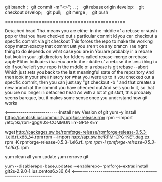 
git branch <feature>; 
 
git commit -m "<>"; ... ; 
 
git rebase origin develop; 
 
git checkout develop; 
 
git pull; 
 
git merge <feature>; 
 
git push

===========================================

Detached head
That means you are either in the middle of a rebase or stash pop or that you have checked out a particular commit id
you can checkout a specific commit via git checkout <commit-id>
This forces the repo to make the working copy match exactly that commit
But you aren't on any branch
The right thing to do depends on what case you are in
You are probably in a rebase
but look in your .git directory for folders called rebase-merge or rebase-apply
Either indicates that you are in the middle of a rebase
the best thing to do if you've left your repo in the middle of a rebase is
git rebase --abort
Which just sets you back to the last meaningful state of the repository
And then look in your shell history for what you were up to
If you checked out a specific commit, then you can just say "git checkout -b <name>" and that creates a new branch at the commit you have checked out
And sets you to it, so that you are no longer in detached head
As with a lot of git stuff, this probably seems baroque, but it makes some sense  once you understand how git works

<-------------------------Install new Version of git
yum -y install https://centos6.iuscommunity.org/ius-release.rpm
rpm --import /etc/pki/rpm-gpg/IUS-COMMUNITY-GPG-KEY
 
wget http://packages.sw.be/rpmforge-release/rpmforge-release-0.5.3-1.el6.rf.x86_64.rpm
rpm --import http://apt.sw.be/RPM-GPG-KEY.dag.txt
rpm -K rpmforge-release-0.5.3-1.el6.rf.*.rpm
rpm -i rpmforge-release-0.5.3-1.el6.rf.*.rpm
 
yum clean all
yum update
yum remove git
 
yum --disablerepo=base,updates --enablerepo=rpmforge-extras install git2u-2.9.0-1.ius.centos6.x86_64
<-----------------------------------------------------------------
